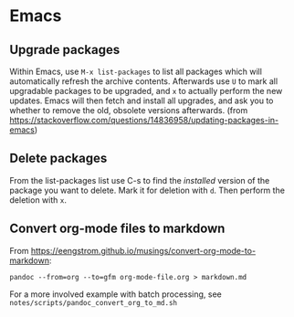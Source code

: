 # Emacs

## Upgrade packages

Within Emacs, use `M-x list-packages` to list all packages which will automatically refresh the archive contents. Afterwards use `U` to mark all upgradable packages to be upgraded, and `x` to actually perform the new updates. Emacs will then fetch and install all upgrades, and ask you to whether to remove the old, obsolete versions afterwards.
(from <https://stackoverflow.com/questions/14836958/updating-packages-in-emacs>)

## Delete packages
From the list-packages list use C-s to find the *installed* version of the package you want to delete. Mark it for deletion with `d`. Then perform the deletion with `x`.

## Convert org-mode files to markdown

From <https://eengstrom.github.io/musings/convert-org-mode-to-markdown>:

```
pandoc --from=org --to=gfm org-mode-file.org > markdown.md
```

For a more involved example with batch processing, see `notes/scripts/pandoc_convert_org_to_md.sh`
